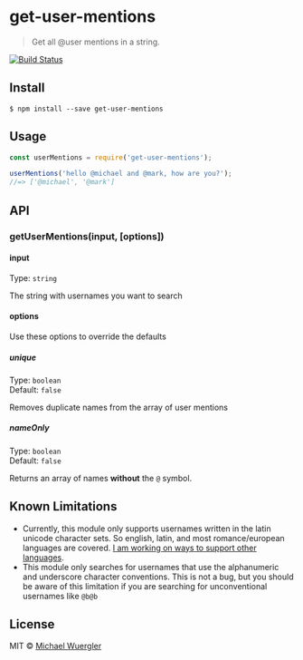 # get-user-mentions 

> Get all @user mentions in a string.

[![Build Status](https://travis-ci.org/radiovisual/get-user-mentions.svg?branch=master)](https://travis-ci.org/radiovisual/get-user-mentions)

## Install

```
$ npm install --save get-user-mentions
```


## Usage

```js
const userMentions = require('get-user-mentions');

userMentions('hello @michael and @mark, how are you?');
//=> ['@michael', '@mark']
```


## API

### getUserMentions(input, [options])

#### input


Type: `string`  

The string with usernames you want to search

#### options

Use these options to override the defaults

##### unique

Type: `boolean`  
Default: `false`  

Removes duplicate names from the array of user mentions

##### nameOnly

Type: `boolean`  
Default: `false`  

Returns an array of names **without** the `@` symbol.

## Known Limitations

- Currently, this module only supports usernames written in the latin unicode character sets. So english, latin, and most romance/european languages are covered. [I am working on ways to support other languages](https://github.com/radiovisual/get-user-mentions/issues/1). 
- This module only searches for usernames that use the alphanumeric and underscore character conventions. This is not a bug, but you should be aware of this limitation if you are searching for unconventional usernames like `@b@b`

## License

MIT © [Michael Wuergler](http://numetriclabs.com)
